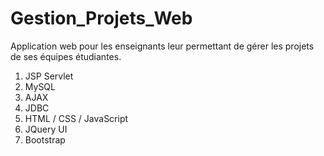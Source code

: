 # Gestion_Projets_Web
Application web pour les enseignants leur permettant de gérer les projets de ses équipes étudiantes.
1. JSP Servlet
2. MySQL
3. AJAX
4. JDBC
5. HTML / CSS / JavaScript
6. JQuery UI
7. Bootstrap
